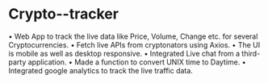 # Crypto--tracker
•	Web App to track the live data like Price, Volume, Change etc. for several Cryptocurrencies.
•	Fetch live APIs from cryptonators using Axios.
•	The UI is mobile as well as desktop responsive.
•	Integrated Live chat from a third-party application.
•	Made a function to convert UNIX time to Daytime.
•	Integrated google analytics to track the live traffic data.
